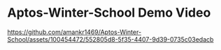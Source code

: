 # Aptos-Winter-School Demo Video

https://github.com/amankr1469/Aptos-Winter-School/assets/100454472/552805d8-5f35-4407-9d39-0735c03edacb

